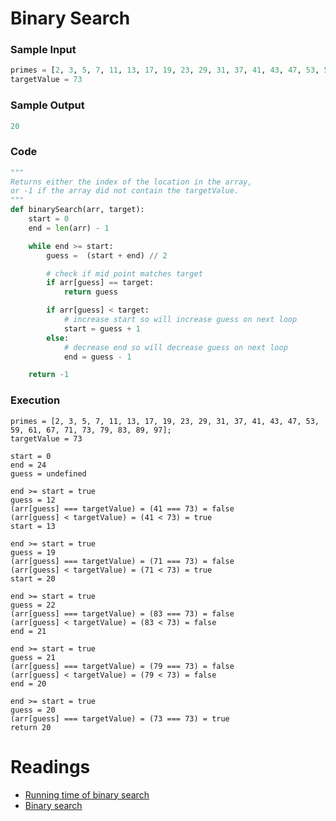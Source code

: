 # Binary Search

### Sample Input

```python
primes = [2, 3, 5, 7, 11, 13, 17, 19, 23, 29, 31, 37, 41, 43, 47, 53, 59, 61, 67, 71, 73, 79, 83, 89, 97]
targetValue = 73
```

### Sample Output

```python
20
```

### Code

```python
"""
Returns either the index of the location in the array,
or -1 if the array did not contain the targetValue.
"""
def binarySearch(arr, target):
    start = 0
    end = len(arr) - 1

    while end >= start:
        guess =  (start + end) // 2

        # check if mid point matches target
        if arr[guess] == target:
            return guess

        if arr[guess] < target:
            # increase start so will increase guess on next loop
            start = guess + 1
        else:
            # decrease end so will decrease guess on next loop
            end = guess - 1

    return -1
```

### Execution

```
primes = [2, 3, 5, 7, 11, 13, 17, 19, 23, 29, 31, 37, 41, 43, 47, 53, 59, 61, 67, 71, 73, 79, 83, 89, 97];
targetValue = 73

start = 0
end = 24
guess = undefined

end >= start = true
guess = 12
(arr[guess] === targetValue) = (41 === 73) = false
(arr[guess] < targetValue) = (41 < 73) = true
start = 13

end >= start = true
guess = 19
(arr[guess] === targetValue) = (71 === 73) = false
(arr[guess] < targetValue) = (71 < 73) = true
start = 20

end >= start = true
guess = 22
(arr[guess] === targetValue) = (83 === 73) = false
(arr[guess] < targetValue) = (83 < 73) = false
end = 21

end >= start = true
guess = 21
(arr[guess] === targetValue) = (79 === 73) = false
(arr[guess] < targetValue) = (79 < 73) = false
end = 20

end >= start = true
guess = 20
(arr[guess] === targetValue) = (73 === 73) = true
return 20
```

# Readings

- [Running time of binary search](https://www.khanacademy.org/computing/computer-science/algorithms/binary-search/a/running-time-of-binary-search)
- [Binary search](https://www.khanacademy.org/computing/computer-science/algorithms/binary-search/a/binary-search)
